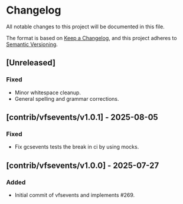 # Changelog
All notable changes to this project will be documented in this file.

The format is based on [Keep a Changelog](https://keepachangelog.com/en/1.0.0/),
and this project adheres to [Semantic Versioning](https://semver.org/spec/v2.0.0.html).

## [Unreleased]
### Fixed
- Minor whitespace cleanup.
- General spelling and grammar corrections.

## [contrib/vfsevents/v1.0.1] - 2025-08-05
### Fixed
- Fix gcsevents tests the break in ci by using mocks.

## [contrib/vfsevents/v1.0.0] - 2025-07-27
### Added
- Initial commit of vfsevents and implements #269.
